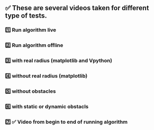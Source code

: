 ## ✅ These are several videos taken for different type of tests.

### 1️⃣ Run algorithm live
### 2️⃣ Run algorithm offline
### 3️⃣ with real radius (matplotlib and Vpython)
### 4️⃣ without real radius (matplotlib)
### 5️⃣ without obstacles
### 6️⃣ with static or dynamic obstacls
### 7️⃣ ✅ Video from begin to end of running algorithm
